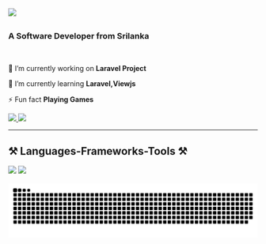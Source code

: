 <h1 align="left">
    <img src="https://readme-typing-svg.herokuapp.com/?font=Righteous&size=35&center=false&vCenter=true&width=500&height=70&duration=4000&lines=Hi+There!+👋;+I'm+Oshada+Viduranga;" />
</h1>



<h3 align="left">A Software Developer from Srilanka</h3>

<br/>

<div align="left">
 
 🔭 I’m currently working on **Laravel Project**
 
 🌱 I’m currently learning **Laravel,Viewjs**

 ⚡ Fun fact **Playing Games**
 
 </div>
 
<div align="left"> 
  <a href="oshadaviduranga5@gmail.com">
    <img src="https://img.shields.io/badge/Gmail-333333?style=for-the-badge&logo=gmail&logoColor=red" />
  </a>
  <a href="https://www.linkedin.com/in/oshada-viduranga-a52884227/" target="_blank">
    <img src="https://img.shields.io/badge/LinkedIn-0077B5?style=for-the-badge&logo=linkedin&logoColor=white" target="_blank" />
  </a>
</div>

 <hr/>


<h2 align="left">⚒️ Languages-Frameworks-Tools ⚒️</h2>

<div align="left">
    <img src="https://skillicons.dev/icons?i=html,css,vscode,github,figma,flutter,php,html,css,laravel,vuejs" />
    <img src="https://skillicons.dev/icons?i=nodejs,javascript,firebase,mongodb,c,java,mysql,photoshop" /><br>
</div>



<div align="left">

  <br>
  <img alt="snake eating my contributions" src="https://raw.githubusercontent.com/Platane/snk/output/github-contribution-grid-snake.svg" />
  
  <br/><br/><br/>
</div>



